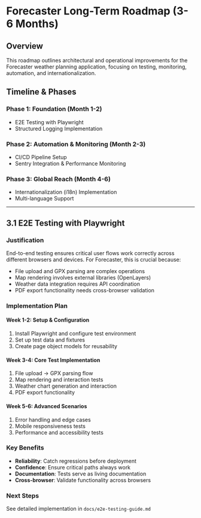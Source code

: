 # Forecaster Long-Term Roadmap (3-6 Months)

## Overview
This roadmap outlines architectural and operational improvements for the Forecaster weather planning application, focusing on testing, monitoring, automation, and internationalization.

## Timeline & Phases

### Phase 1: Foundation (Month 1-2)
- E2E Testing with Playwright
- Structured Logging Implementation

### Phase 2: Automation & Monitoring (Month 2-3)
- CI/CD Pipeline Setup
- Sentry Integration & Performance Monitoring

### Phase 3: Global Reach (Month 4-6)
- Internationalization (i18n) Implementation
- Multi-language Support

---

## 3.1 E2E Testing with Playwright

### Justification
End-to-end testing ensures critical user flows work correctly across different browsers and devices. For Forecaster, this is crucial because:
- File upload and GPX parsing are complex operations
- Map rendering involves external libraries (OpenLayers)
- Weather data integration requires API coordination
- PDF export functionality needs cross-browser validation

### Implementation Plan

#### Week 1-2: Setup & Configuration
1. Install Playwright and configure test environment
2. Set up test data and fixtures
3. Create page object models for reusability

#### Week 3-4: Core Test Implementation
1. File upload → GPX parsing flow
2. Map rendering and interaction tests
3. Weather chart generation and interaction
4. PDF export functionality

#### Week 5-6: Advanced Scenarios
1. Error handling and edge cases
2. Mobile responsiveness tests
3. Performance and accessibility tests

### Key Benefits
- **Reliability**: Catch regressions before deployment
- **Confidence**: Ensure critical paths always work
- **Documentation**: Tests serve as living documentation
- **Cross-browser**: Validate functionality across browsers

### Next Steps
See detailed implementation in `docs/e2e-testing-guide.md`

